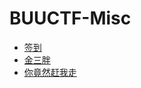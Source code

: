 # BUUCTF-Misc

+ [签到](./%E7%AD%BE%E5%88%B0.md)
+ [金三胖](%E9%87%91%E4%B8%89%E8%83%96.md)
+ [你竟然赶我走](%E4%BD%A0%E7%AB%9F%E7%84%B6%E8%B5%B6%E6%88%91%E8%B5%B0.md)

<link rel="stylesheet" href="../../../../css/CTF/custom.css">